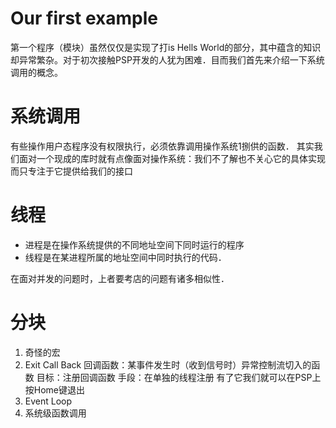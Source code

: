 # Our first example
第一个程序（模块）虽然仅仅是实现了打is Hells World的部分，其中蕴含的知识却异常繁杂。对于初次接触PSP开发的人犹为困难．目而我们首先来介绍一下系统调用的概念。
# 系统调用
有些操作用户态程序没有权限执行，必须依靠调用操作系统1捌供的函数．
其实我们面对一个现成的库时就有点像面对操作系统：我们不了解也不关心它的具体实现而只专注于它提供给我们的接口
# 线程
+ 进程是在操作系统提供的不同地址空间下同时运行的程序
+ 线程是在某进程所属的地址空间中同时执行的代码．

在面对并发的问题时，上者要考店的问题有诸多相似性．

# 分块

1. 奇怪的宏
2. Exit Call Back
回调函数：某事件发生时（收到信号时）异常控制流切入的函数
目标：注册回调函数
手段：在单独的线程注册
有了它我们就可以在PSP上按Home键退出
3. Event Loop
4. 系统级函数调用
